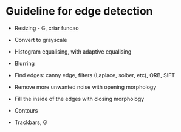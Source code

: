 # Guideline for edge detection

 - Resizing - G, criar funcao 
 - Convert to grayscale
 - Histogram equalising, with adaptive equalising
 - Blurring
 - Find edges: canny edge, filters (Laplace, solber, etc), ORB, SIFT
 - Remove more unwanted noise with opening morphology
 - Fill the inside of the edges with closing morphology
 - Contours

 - Trackbars, G

